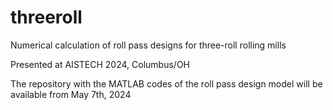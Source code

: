 # threeroll
Numerical calculation of roll pass designs for three-roll rolling mills

Presented at AISTECH 2024, Columbus/OH

The repository with the MATLAB codes of the roll pass design model will be available from May 7th, 2024
